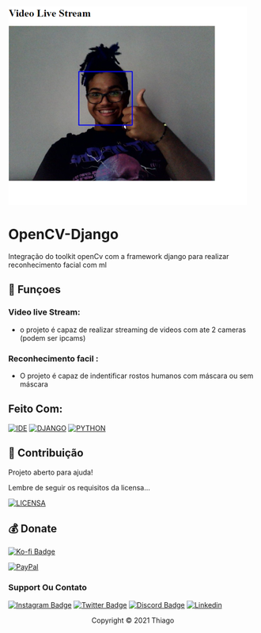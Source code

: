 <img src="exemplo.png" alt="exemplo imagem">

# OpenCV-Django

Integração do toolkit openCv com a framework django para realizar reconhecimento facial com ml

## 🔧 Funçoes 

### Video live Stream:
- o projeto é capaz de realizar streaming de videos com ate 2 cameras (podem ser ipcams)

### Reconhecimento facil :
- O projeto é capaz de indentificar rostos humanos com máscara ou sem máscara 


## Feito Com:

[![IDE](https://img.shields.io/badge/Visual_studio_code-0078D4?style=for-the-badge&logo=visual%20studio%20code&logoColor=white)](https://code.visualstudio.com/)
[![DJANGO](https://img.shields.io/badge/Django-092E20?style=for-the-badge&logo=django&logoColor=white)](https://www.djangoproject.com)
[![PYTHON](https://img.shields.io/badge/Python-14354C?style=for-the-badge&logo=python&logoColor=white)](https://www.python.org)
## 🤝 Contribuição

Projeto aberto para ajuda!

Lembre de seguir os requisitos da licensa...

[![LICENSA](https://img.shields.io/badge/Custom_GPL_3.0-E58080?style=for-the-badge&logo=bookstack&logoColor=white)](/LICENSE)

## 💰 Donate

[![Ko-fi Badge](https://img.shields.io/badge/Ko--fi-F16061?style=for-the-badge&logo=ko-fi&logoColor=white)](https://ko-fi.com/thiagoshow)

[![PayPal](https://img.shields.io/badge/PayPal-00457C?style=for-the-badge&logo=paypal&logoColor=white)](https://paypal.me/thigazz)


### Support Ou Contato

[![Instagram Badge](https://img.shields.io/badge/Instagram-E4405F?style=for-the-badge&logo=instagram&logoColor=white)](https://instagram.com/seu-usuario/)
[![Twitter Badge](https://img.shields.io/badge/Twitter-1DA1F2?style=for-the-badge&logo=twitter&logoColor=white)](https://twitter.com/seu-usuario)
[![Discord Badge](https://img.shields.io/badge/Discord-7289DA?style=for-the-badge&logo=discord&logoColor=white)](https://discord.gg/seu-server)
[![Linkedin](https://img.shields.io/badge/LinkedIn-0077B5?style=for-the-badge&logo=linkedin&logoColor=white)](https://www.linkedin.com/in/seu-usuario/)

<p align="center">Copyright © 2021 Thiago</p>
